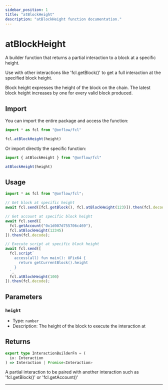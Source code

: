 ```yaml
---
sidebar_position: 1
title: "atBlockHeight"
description: "atBlockHeight function documentation."
---
```


<!-- THIS DOCUMENT IS AUTO-GENERATED FROM [onflow/fcl/../sdk/src/build/build-at-block-height.ts](https://github.com/onflow/fcl-js/tree/master/packages/fcl/../sdk/src/build/build-at-block-height.ts). DO NOT EDIT MANUALLY -->

# atBlockHeight

A builder function that returns a partial interaction to a block at a specific height.

Use with other interactions like 'fcl.getBlock()' to get a full interaction at the specified block height.

Block height expresses the height of the block on the chain. The latest block height increases by one for every valid block produced.

## Import

You can import the entire package and access the function:

```typescript
import * as fcl from "@onflow/fcl"

fcl.atBlockHeight(height)
```

Or import directly the specific function:

```typescript
import { atBlockHeight } from "@onflow/fcl"

atBlockHeight(height)
```

## Usage

```typescript
import * as fcl from "@onflow/fcl";

// Get block at specific height
await fcl.send([fcl.getBlock(), fcl.atBlockHeight(123)]).then(fcl.decode);

// Get account at specific block height
await fcl.send([
  fcl.getAccount("0x1d007d755706c469"),
  fcl.atBlockHeight(12345)
]).then(fcl.decode);

// Execute script at specific block height
await fcl.send([
  fcl.script`
    access(all) fun main(): UFix64 {
      return getCurrentBlock().height
    }
  `,
  fcl.atBlockHeight(100)
]).then(fcl.decode);
```

## Parameters

### `height` 


- Type: `number`
- Description: The height of the block to execute the interaction at


## Returns

```typescript
export type InteractionBuilderFn = (
  ix: Interaction
) => Interaction | Promise<Interaction>
```


A partial interaction to be paired with another interaction such as 'fcl.getBlock()' or 'fcl.getAccount()'

---